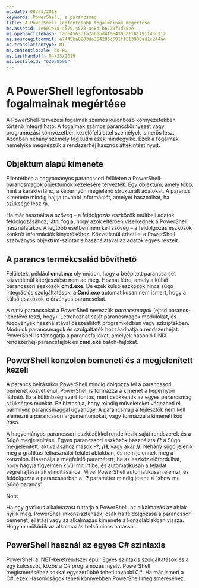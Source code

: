 ```yaml
---
ms.date: 08/23/2018
keywords: PowerShell, a parancsmag
title: A PowerShell legfontosabb fogalmainak megértése
ms.assetid: 3e601e38-4520-4578-a48d-b6779f1d35ee
ms.openlocfilehash: fad64563d1a7a6abd4f0e430331f81f91f43d312
ms.sourcegitcommit: e7445ba8203da304286c591ff513900ad1c244a4
ms.translationtype: MT
ms.contentlocale: hu-HU
ms.lasthandoff: 04/23/2019
ms.locfileid: "62058590"
---
```

# <a name="understanding-important-powershell-concepts"></a>A PowerShell legfontosabb fogalmainak megértése

A PowerShell-tervezési fogalmak számos különböző környezetekben történő integrálható. A fogalmak számos parancskörnyezet vagy programozási környezetben kezelőfelülettel személyek ismerős lesz. Azonban néhány személy fog tudni ezek mindegyike. Ezek a fogalmak némelyike megnézzük a rendszerhéj hasznos áttekintést nyújt.

## <a name="output-is-object-based"></a>Objektum alapú kimenete

Ellentétben a hagyományos parancssori felületen a PowerShell-parancsmagok objektumok kezelésére tervezték.
Egy objektum, amely több, mint a karakterlánc, a képernyőn megjelenő strukturált adatokat. A parancs kimenete mindig hajtja további információt, amelyet használhat, ha szüksége lesz rá.

Ha már használta a szöveg – a feldolgozás eszközök múltbeli adatok feldolgozásához, látni fogja, hogy azok eltérően viselkednek a PowerShell használatakor. A legtöbb esetben nem kell szöveg – a feldolgozás eszközök konkrét információk kinyeréséhez. Közvetlenül érheti el a PowerShell szabványos objektum-szintaxis használatával az adatok egyes részeit.

## <a name="the-command-family-is-extensible"></a>A parancs termékcsalád bővíthető

Felületek, például **cmd.exe** oly módon, hogy a beépített parancsa set közvetlenül kiterjesztése nem ad meg. Hozhat létre, amely a külső parancssori eszközök **cmd.exe**. De ezek külső eszközök nincs súgó integrációs szolgáltatások. **a Cmd.exe** automatikusan nem ismert, hogy a külső eszközök-e érvényes parancsokat.

A natív parancsokat a PowerShell nevezzük *parancsmagok* (ejtsd parancs-lehetővé teszi, hogy). Létrehozhat saját parancsmagok modulokat, és függvények használatával összeállított programkódban vagy szkriptekben. Modulok parancsmagok és szolgáltatók hozzáadhatja a rendszerhéjat. PowerShell is támogatja a parancsfájlokat, amelyek hasonló UNIX rendszerhéj-parancsfájlok és **cmd.exe** batch-fájlokat.

## <a name="powershell-handles-console-input-and-display"></a>PowerShell konzolon bemeneti és a megjelenített kezeli

A parancs beírásakor PowerShell mindig dolgozza fel a parancssori bemenet közvetlenül. PowerShell is formázza a kimenet a képernyőn látható. Ez a különbség azért fontos, mert csökkentik az egyes parancsmag szükséges munkát. Ez biztosítja, hogy mindig műveleteket végezheti el bármilyen parancsmaggal ugyanúgy. A parancsmag a fejlesztők nem kell elemezni a parancssori argumentumokat, vagy formázza a kimeneti kód írása.

A hagyományos parancssori eszközökkel rendelkezik saját rendszerek és a Súgó megjelenítése. Egyes parancssori eszközök használata **/?** a Súgó megjelenített; aktiválásához mások **-?**, **/H**, vagy akár **//**. Néhány súgó jelenik meg a grafikus felhasználói felület ablakban, és nem jelennek meg a konzolon. Használja a megfelelő paramétert, ha az eszköz előfordulhat, hogy hagyja figyelmen kívül mit írt be, és automatikusan a feladat végrehajtásának elindításához.
Mivel PowerShell automatikusan elemzi, és feldolgozza a parancssorban a **-?** paraméter mindig jelenti a "show me Súgó parancs".

> [!NOTE]
> Ha egy grafikus alkalmazást futtatja a PowerShell, az alkalmazás az ablak nyílik meg.
> PowerShell inkonzisztensek, csak ha feldolgozása a parancssori bemenet, ellátási vagy az alkalmazás kimenete a konzolablakban vissza. Hogyan működik az alkalmazás belső nincs hatással.

## <a name="powershell-uses-some-c-syntax"></a>PowerShell használ az egyes C# szintaxis

PowerShell a .NET-keretrendszer épül. Egyes szintaxis szolgáltatások és a egy kulcsszót, közös a C# programozási nyelv. PowerShell megismeréséhez sokkal egyszerűbbé teheti további C#. Ha már ismeri a C#, ezek Hasonlóságok teheti könnyebben PowerShell megismeréséhez.
